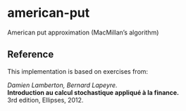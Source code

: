 # american-put
American put approximation (MacMillan’s algorithm)
## Reference
This implementation is based on exercises from:

*Damien Lamberton, Bernard Lapeyre.*  
**Introduction au calcul stochastique appliqué à la finance.**  
3rd edition, Ellipses, 2012.

